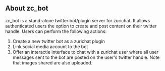 ## About zc_bot
zc_bot is a stand-alone twitter bot/plugin server for zurichat. It allows authenticated users the option to create and post content on their twitter handle.
Users can perform the following actions:
1. Create a new twitter bot as a zurichat plugin
2. Link social media account to the bot
3. Offer an interactie interface to chat with a zurichat user where all user messages sent to the bot are posted on the user's twitter handle. Note that images shared are also uploaded.
